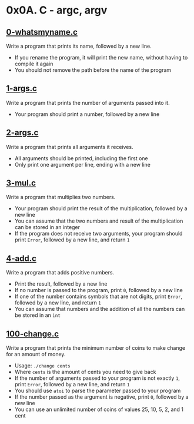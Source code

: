 # 0x0A. C - argc, argv

## [0-whatsmyname.c](./0-whatsmyname.c)
Write a program that prints its name, followed by a new line.
* If you rename the program, it will print the new name, without having to compile it again
* You should not remove the path before the name of the program

## [1-args.c](./1-args.c)
Write a program that prints the number of arguments passed into it.
* Your program should print a number, followed by a new line

## [2-args.c](./2-args.c)
Write a program that prints all arguments it receives.
* All arguments should be printed, including the first one
* Only print one argument per line, ending with a new line

## [3-mul.c](./3-mul.c)
Write a program that multiplies two numbers.
* Your program should print the result of the multiplication, followed by a new line
* You can assume that the two numbers and result of the multiplication can be stored in an integer
* If the program does not receive two arguments, your program should print `Error`, followed by a new line, and return `1`

## [4-add.c](./4-add.c)
Write a program that adds positive numbers.
* Print the result, followed by a new line
* If no number is passed to the program, print `0`, followed by a new line
* If one of the number contains symbols that are not digits, print `Error`, followed by a new line, and return `1`
* You can assume that numbers and the addition of all the numbers can be stored in an `int`

## [100-change.c](./100-change.c)
Write a program that prints the minimum number of coins to make change for an amount of money.
* Usage: `./change cents`
* Where `cents` is the amount of cents you need to give back
* If the number of arguments passed to your program is not exactly `1`, print `Error`, followed by a new line, and return `1`
* You should use `atoi` to parse the parameter passed to your program
* If the number passed as the argument is negative, print `0`, followed by a new line
* You can use an unlimited number of coins of values 25, 10, 5, 2, and 1 cent
